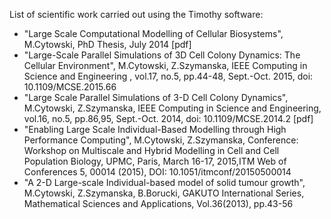 List of scientific work carried out using the Timothy software:
- "Large Scale Computational Modelling of Cellular Biosystems", M.Cytowski, PhD Thesis, July 2014 [pdf]
- "Large-Scale Parallel Simulations of 3D Cell Colony Dynamics: The Cellular Environment", M.Cytowski, Z.Szymanska, IEEE Computing in Science and Engineering , vol.17, no.5, pp.44-48, Sept.-Oct. 2015, doi: 10.1109/MCSE.2015.66
- "Large Scale Parallel Simulations of 3-D Cell Colony Dynamics", M.Cytowski, Z.Szymanska, IEEE Computing in Science and Engineering, vol.16, no.5, pp.86,95, Sept.-Oct. 2014, doi: 10.1109/MCSE.2014.2 [pdf]
- "Enabling Large Scale Individual-Based Modelling through High Performance Computing", M.Cytowski, Z.Szymanska, Conference: Workshop on Multiscale and Hybrid Modelling in Cell and Cell Population Biology, UPMC, Paris, March 16-17, 2015,ITM Web of Conferences 5, 00014 (2015), DOI: 10.1051/itmconf/20150500014
- "A 2-D Large-scale Individual-based model of solid tumour growth", M.Cytowski, Z.Szymanska, B.Borucki, GAKUTO International Series, Mathematical Sciences and Applications, Vol.36(2013), pp.43-56
